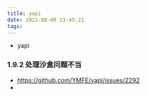 ```yaml
---
title: yapi
date: 2021-08-08 23:45:21
tags:
---
```


- yapi

### 1.9.2 处理沙盒问题不当

- https://github.com/YMFE/yapi/issues/2292
-
